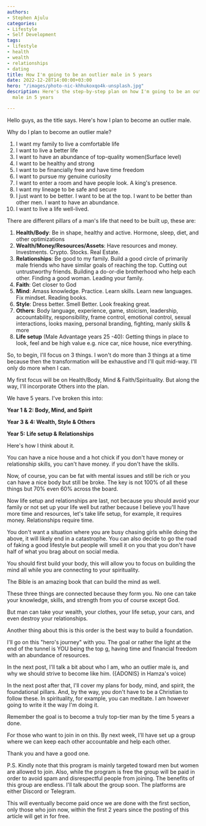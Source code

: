 ```yaml
---
authors:
- Stephen Ajulu
categories:
- Lifestyle
- Self Development
tags:
- lifestyle
- health
- wealth
- relationships
- dating
title: How I'm going to be an outlier male in 5 years
date: 2022-12-28T14:00:00+03:00
hero: "/images/photo-nic-khhukoxqo4k-unsplash.jpg"
description: Here's the step-by-step plan on how I'm going to be an outlier "Top 10%"
  male in 5 years

---
```

Hello guys, as the title says. Here's how I plan to become an outlier male.

Why do I plan to become an outlier male?

 1. I want my family to live a comfortable life
 2. I want to live a better life
 3. I want to have an abundance of top-quality women(Surface level)
 4. I want to be healthy and strong
 5. I want to be financially free and have time freedom
 6. I want to pursue my genuine curiosity
 7. I want to enter a room and have people look. A king's presence.
 8. I want my lineage to be safe and secure
 9. I just want to be better. I want to be at the top. I want to be better than other men. I want to have an abundance.
10. I want to live a life well-lived.

There are different pillars of a man's life that need to be built up, these are:

1. **Health/Body**: Be in shape, healthy and active. Hormone, sleep, diet, and other optimizations
2. **Wealth/Money/Resources/Assets**: Have resources and money. Investments. Crypto. Stocks. Real Estate.
3. **Relationships**: Be good to my family. Build a good circle of primarily male friends who have similar goals of reaching the top. Cutting out untrustworthy friends. Building a do-or-die brotherhood who help each other. Finding a good woman. Leading your family.
4. **Faith**: Get closer to God
5. **Mind**: Amass knowledge. Practice. Learn skills. Learn new languages. Fix mindset. Reading books.
6. **Style**: Dress better. Smell Better. Look freaking great.
7. **Others**: Body language, experience, game, stoicism, leadership, accountability, responsibility, frame control, emotional control, sexual interactions, looks maxing, personal branding, fighting, manly skills & more
8. **Life setup** (Male Advantage years 25 -40): Getting things in place to look, feel and be high value e.g. nice car, nice house, nice everything.

So, to begin, I'll focus on 3 things. I won't do more than 3 things at a time because then the transformation will be exhaustive and I'll quit mid-way. I'll only do more when I can.

My first focus will be on Health/Body, Mind & Faith/Spirituality. But along the way, I'll incorporate Others into the plan.

We have 5 years. I've broken this into:

**Year 1 & 2: Body, Mind, and Spirit**

**Year 3 & 4: Wealth, Style & Others**

**Year 5: Life setup & Relationships**

Here's how I think about it.

You can have a nice house and a hot chick if you don't have money or relationship skills, you can't have money. if you don't have the skills.

Now, of course, you can be fat with mental issues and still be rich or you can have a nice body but still be broke. The key is not 100% of all these things but 70% even 60% across the board.

Now life setup and relationships are last, not because you should avoid your family or not set up your life well but rather because I believe you'll have more time and resources, let's take life setup, for example, it requires money. Relationships require time. 

You don't want a situation where you are busy chasing girls while doing the above, it will likely end in a catastrophe. You can also decide to go the road of faking a good lifestyle but people will smell it on you that you don't have half of what you brag about on social media.

You should first build your body, this will allow you to focus on building the mind all while you are connecting to your spirituality. 

The Bible is an amazing book that can build the mind as well. 

These three things are connected because they form you. No one can take your knowledge, skills, and strength from you of course except God. 

But man can take your wealth, your clothes, your life setup, your cars, and even destroy your relationships.

Another thing about this is this order is the best way to build a foundation.

I'll go on this "hero's journey" with you. The goal or rather the light at the end of the tunnel is YOU being the top g, having time and financial freedom with an abundance of resources.

In the next post, I'll talk a bit about who I am, who an outlier male is, and why we should strive to become like him. ({ADONIS} in Hamza's voice)

In the next post after that, I'll cover my plans for body, mind, and spirit, the foundational pillars. And, by the way, you don't have to be a Christian to follow these. In spirituality, for example, you can meditate. I am however going to write it the way I'm doing it.

Remember the goal is to become a truly top-tier man by the time 5 years a done.

For those who want to join in on this. By next week, I'll have set up a group where we can keep each other accountable and help each other.

Thank you and have a good one.

P.S. Kindly note that this program is mainly targeted toward men but women are allowed to join. Also, while the program is free the group will be paid in order to avoid spam and disrespectful people from joining. The benefits of this group are endless. I'll talk about the group soon. The platforms are either Discord or Telegram.

This will eventually become paid once we are done with the first section, only those who join now, within the first 2 years since the posting of this article will get in for free.